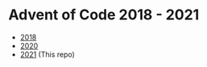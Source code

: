 # Advent of Code 2018 - 2021

- [2018](https://github.com/mfs/aoc-2018)
- [2020](https://github.com/mfs/aoc-2020)
- [2021](2021) (This repo)

